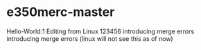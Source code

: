# e350merc-master
Hello-World:1
Editing from Linux
123456
introducing merge errors
introducing merge errors (linux will not see this as of now)
